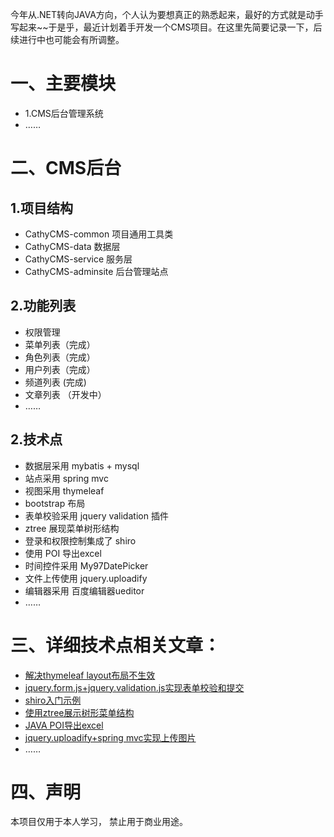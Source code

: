 今年从.NET转向JAVA方向，个人认为要想真正的熟悉起来，最好的方式就是动手写起来~~于是乎，最近计划着手开发一个CMS项目。在这里先简要记录一下，后续进行中也可能会有所调整。
# 一、主要模块
- 1.CMS后台管理系统
- ……

# 二、CMS后台
## 1.项目结构
- CathyCMS-common 项目通用工具类
- CathyCMS-data 数据层
- CathyCMS-service 服务层
- CathyCMS-adminsite 后台管理站点

## 2.功能列表
- 权限管理
- 菜单列表（完成）
- 角色列表（完成）
- 用户列表（完成）
- 频道列表 (完成)
- 文章列表 （开发中）
- ……

## 2.技术点
- 数据层采用 mybatis + mysql
- 站点采用 spring mvc
- 视图采用 thymeleaf
- bootstrap 布局
- 表单校验采用 jquery validation 插件
- ztree 展现菜单树形结构
- 登录和权限控制集成了 shiro
- 使用 POI 导出excel
- 时间控件采用 My97DatePicker
- 文件上传使用 jquery.uploadify
- 编辑器采用 百度编辑器ueditor
- ……


# 三、详细技术点相关文章：
- [解决thymeleaf layout布局不生效](http://www.cnblogs.com/janes/p/7524941.html)
- [jquery.form.js+jquery.validation.js实现表单校验和提交](http://www.cnblogs.com/janes/p/7553137.html)
- [shiro入门示例](http://www.cnblogs.com/janes/p/7553198.html)
- [使用ztree展示树形菜单结构](http://www.cnblogs.com/janes/p/7567300.html)
- [JAVA POI导出excel](http://www.cnblogs.com/janes/p/7596637.html)
- [jquery.uploadify+spring mvc实现上传图片](http://www.cnblogs.com/janes/p/7611980.html)
- ……

# 四、声明
本项目仅用于本人学习， 禁止用于商业用途。




